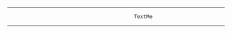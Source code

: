 ------------------------------------------------------------------------------------------------------------
                                             TextMe
------------------------------------------------------------------------------------------------------------
